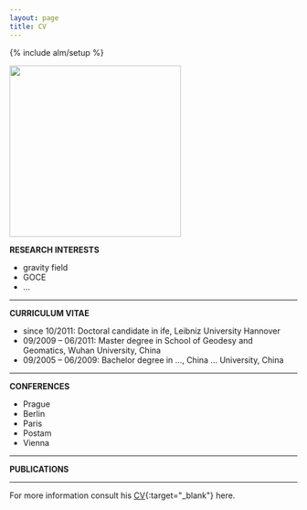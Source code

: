 ```yaml
---
layout: page
title: CV
---
```


{% include alm/setup %}
<script language="javascript">
$($("#cv").children()[0]).css('color', '#EC6197');
</script>

<img src="http://wuhu-ife.github.io/homepage/imgs/portray.jpg" height="300px" width="300px" >


**RESEARCH INTERESTS**

+ gravity field
+ GOCE 
+ ...

---

**CURRICULUM VITAE**

+ since 10/2011: Doctoral candidate in ife, Leibniz University Hannover 
+ 09/2009 – 06/2011: Master degree in School of Geodesy and Geomatics, Wuhan University, China
+ 09/2005 – 06/2009: Bachelor degree in ..., China ... University, China


---

**CONFERENCES**

+ Prague
+ Berlin
+ Paris
+ Postam
+ Vienna

--- 

**PUBLICATIONS**

---

For more information consult his [CV](http://wuhu-ife.github.io/homepage/documents/CV-example.pdf){:target="_blank"} here.


